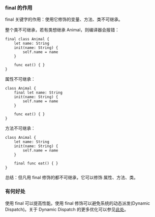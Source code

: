 ### final 的作用
final 关键字的作用：使用它修饰的变量、方法、类不可继承。

整个类不可继承，若有类想继承 Animal，则编译器会报错：
```
final class Animal {
    let name: String
    init(name: String) {
        self.name = name
    }
    
    func eat() { }
}
```
属性不可继承：
```
class Animal {
    final let name: String
    init(name: String) {
        self.name = name
    }
    
    func eat() { }
}
```
方法不可继承：
```
class Animal {
    let name: String
    init(name: String) {
        self.name = name
    }
    
    final func eat() { }
}
```
总结：但凡用 final 修饰的都不可继承，它可以修饰 属性、方法、类。

### 有何好处
使用 final 可以提高性能。使用 final 修饰可以避免系统的动态派发(Dynamic Dispatch)。关于 Dynamic Dispatch 的更多优化可以参见[此处](https://developer.apple.com/swift/blog/?id=27)。